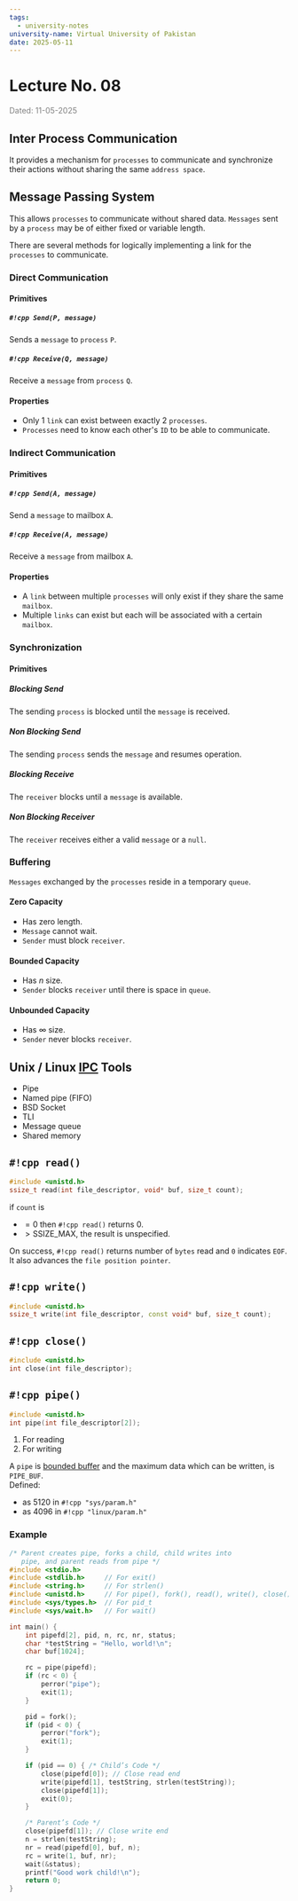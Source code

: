 ```yaml
---
tags:
  - university-notes
university-name: Virtual University of Pakistan
date: 2025-05-11
---
```


# Lecture No. 08

<span style="color: gray;">Dated: 11-05-2025</span>

## Inter Process Communication

It provides a mechanism for `processes` to communicate and synchronize their actions without sharing the same `address space`.

## Message Passing System

This allows `processes` to communicate without shared data. `Messages` sent by a `process` may be of either fixed or variable length.

There are several methods for logically implementing a link for the `processes` to communicate.

### Direct Communication

#### Primitives

##### `#!cpp Send(P, message)`

Sends a `message` to `process` `P`.

##### `#!cpp Receive(Q, message)`

Receive a `message` from `process` `Q`.

#### Properties

- Only 1 `link` can exist between exactly 2 `processes`.
- `Processes` need to know each other's `ID` to be able to communicate.

### Indirect Communication

#### Primitives

##### `#!cpp Send(A, message)`

Send a `message` to mailbox `A`.

##### `#!cpp Receive(A, message)`

Receive a `message` from mailbox `A`.

#### Properties

- A `link` between multiple `processes` will only exist if they share the same `mailbox`.
- Multiple `links` can exist but each will be associated with a certain `mailbox`.

### Synchronization

#### Primitives

##### Blocking Send

The sending `process` is blocked until the `message` is received.

##### Non Blocking Send

The sending `process` sends the `message` and resumes operation.

##### Blocking Receive

The `receiver` blocks until a `message` is available.

##### Non Blocking Receiver

The `receiver` receives either a valid `message` or a `null`.

### Buffering

`Messages` exchanged by the `processes` reside in a temporary `queue`.

#### Zero Capacity

- Has zero length.
- `Message` cannot wait.
- `Sender` must block `receiver`.

#### Bounded Capacity

- Has $n$ size.
- `Sender` blocks `receiver` until there is space in `queue`.

#### Unbounded Capacity

- Has $\infty$ size.
- `Sender` never blocks `receiver`.

## Unix / Linux [IPC](#inter-process-communication) Tools

- Pipe
- Named pipe (FIFO)
- BSD Socket
- TLI
- Message queue
- Shared memory

## `#!cpp read()`

```cpp
#include <unistd.h>
ssize_t read(int file_descriptor, void* buf, size_t count);
```

if `count` is

- $= 0$ then `#!cpp read()` returns $0$.
- $> \text{SSIZE\_MAX}$, the result is unspecified.

On success, `#!cpp read()` returns number of `bytes` read and `0` indicates `EOF`.  
It also advances the `file position pointer`.

## `#!cpp write()`

```cpp
#include <unistd.h>
ssize_t write(int file_descriptor, const void* buf, size_t count);
```

## `#!cpp close()`

```cpp
#include <unistd.h>
int close(int file_descriptor);
```

## `#!cpp pipe()`

```cpp
#include <unistd.h>
int pipe(int file_descriptor[2]);
```

1. For reading
2. For writing

A `pipe` is [bounded buffer](#bounded-capacity) and the maximum data which can be written, is `PIPE_BUF`.  
Defined:

- as $5120$ in `#!cpp "sys/param.h"`
- as $4096$ in `#!cpp "linux/param.h"`

### Example

```c
/* Parent creates pipe, forks a child, child writes into
   pipe, and parent reads from pipe */
#include <stdio.h>
#include <stdlib.h>     // For exit()
#include <string.h>     // For strlen()
#include <unistd.h>     // For pipe(), fork(), read(), write(), close()
#include <sys/types.h>  // For pid_t
#include <sys/wait.h>   // For wait()

int main() {
    int pipefd[2], pid, n, rc, nr, status;
    char *testString = "Hello, world!\n";
    char buf[1024];

    rc = pipe(pipefd);
    if (rc < 0) {
        perror("pipe");
        exit(1);
    }

    pid = fork();
    if (pid < 0) {
        perror("fork");
        exit(1);
    }

    if (pid == 0) { /* Child’s Code */
        close(pipefd[0]); // Close read end
        write(pipefd[1], testString, strlen(testString));
        close(pipefd[1]);
        exit(0);
    }

    /* Parent’s Code */
    close(pipefd[1]); // Close write end
    n = strlen(testString);
    nr = read(pipefd[0], buf, n);
    rc = write(1, buf, nr);
    wait(&status);
    printf("Good work child!\n");
    return 0;
}
```